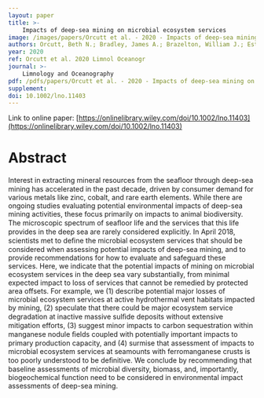 ```yaml
---
layout: paper
title: >-
    Impacts of deep‐sea mining on microbial ecosystem services
image: /images/papers/Orcutt et al. - 2020 - Impacts of deep‐sea mining on microbial ecosystem .png
authors: Orcutt, Beth N.; Bradley, James A.; Brazelton, William J.; Estes, Emily R.; Goordial, Jacqueline M.; Huber, Julie A.; Jones, Rose M.; Mahmoudi, Nagissa; Marlow, Jeffrey J.; Murdock, Sheryl; Pachiadaki, Maria
year: 2020
ref: Orcutt et al. 2020 Limnol Oceanogr
journal: >-
    Limnology and Oceanography
pdf: /pdfs/papers/Orcutt et al. - 2020 - Impacts of deep‐sea mining on microbial ecosystem .pdf
supplement: 
doi: 10.1002/lno.11403
---
```


Link to online paper: [https://onlinelibrary.wiley.com/doi/10.1002/lno.11403](https://onlinelibrary.wiley.com/doi/10.1002/lno.11403)

# Abstract

Interest in extracting mineral resources from the seaﬂoor through deep-sea mining has accelerated in the past decade, driven by consumer demand for various metals like zinc, cobalt, and rare earth elements. While there are ongoing studies evaluating potential environmental impacts of deep-sea mining activities, these focus primarily on impacts to animal biodiversity. The microscopic spectrum of seaﬂoor life and the services that this life provides in the deep sea are rarely considered explicitly. In April 2018, scientists met to deﬁne the microbial ecosystem services that should be considered when assessing potential impacts of deep-sea mining, and to provide recommendations for how to evaluate and safeguard these services. Here, we indicate that the potential impacts of mining on microbial ecosystem services in the deep sea vary substantially, from minimal expected impact to loss of services that cannot be remedied by protected area offsets. For example, we (1) describe potential major losses of microbial ecosystem services at active hydrothermal vent habitats impacted by mining, (2) speculate that there could be major ecosystem service degradation at inactive massive sulﬁde deposits without extensive mitigation efforts, (3) suggest minor impacts to carbon sequestration within manganese nodule ﬁelds coupled with potentially important impacts to primary production capacity, and (4) surmise that assessment of impacts to microbial ecosystem services at seamounts with ferromanganese crusts is too poorly understood to be deﬁnitive. We conclude by recommending that baseline assessments of microbial diversity, biomass, and, importantly, biogeochemical function need to be considered in environmental impact assessments of deep-sea mining.

